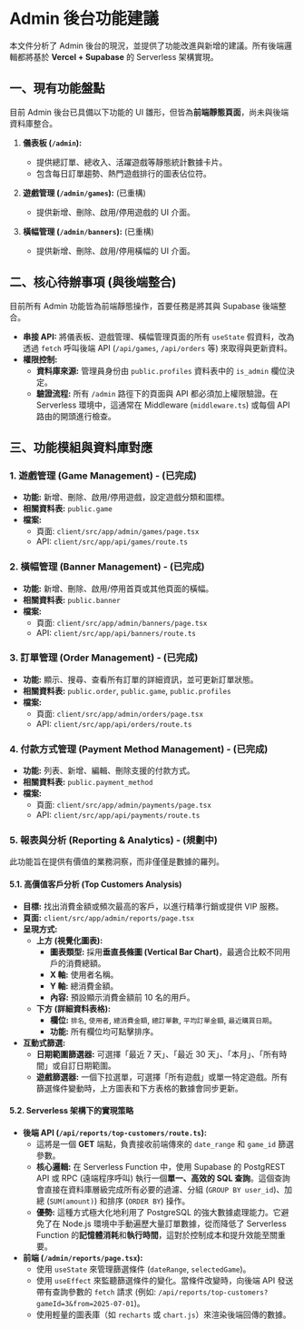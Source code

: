 # Admin 後台功能建議

本文件分析了 Admin 後台的現況，並提供了功能改進與新增的建議。所有後端邏輯都將基於 **Vercel + Supabase** 的 Serverless 架構實現。

## 一、現有功能盤點

目前 Admin 後台已具備以下功能的 UI 雛形，但皆為**前端靜態頁面**，尚未與後端資料庫整合。

1.  **儀表板 (`/admin`):**
    *   提供總訂單、總收入、活躍遊戲等靜態統計數據卡片。
    *   包含每日訂單趨勢、熱門遊戲排行的圖表佔位符。

2.  **遊戲管理 (`/admin/games`):** (已重構)
    *   提供新增、刪除、啟用/停用遊戲的 UI 介面。

3.  **橫幅管理 (`/admin/banners`):** (已重構)
    *   提供新增、刪除、啟用/停用橫幅的 UI 介面。

## 二、核心待辦事項 (與後端整合)

目前所有 Admin 功能皆為前端靜態操作，首要任務是將其與 Supabase 後端整合。

*   **串接 API:** 將儀表板、遊戲管理、橫幅管理頁面的所有 `useState` 假資料，改為透過 `fetch` 呼叫後端 API (`/api/games`, `/api/orders` 等) 來取得與更新資料。
*   **權限控制:**
    *   **資料庫來源:** 管理員身份由 `public.profiles` 資料表中的 `is_admin` 欄位決定。
    *   **驗證流程:** 所有 `/admin` 路徑下的頁面與 API 都必須加上權限驗證。在 Serverless 環境中，這通常在 Middleware (`middleware.ts`) 或每個 API 路由的開頭進行檢查。

## 三、功能模組與資料庫對應

### 1. 遊戲管理 (Game Management) - (已完成)
*   **功能:** 新增、刪除、啟用/停用遊戲，設定遊戲分類和圖標。
*   **相關資料表:** `public.game`
*   **檔案:**
    *   頁面: `client/src/app/admin/games/page.tsx`
    *   API: `client/src/app/api/games/route.ts`

### 2. 橫幅管理 (Banner Management) - (已完成)
*   **功能:** 新增、刪除、啟用/停用首頁或其他頁面的橫幅。
*   **相關資料表:** `public.banner`
*   **檔案:**
    *   頁面: `client/src/app/admin/banners/page.tsx`
    *   API: `client/src/app/api/banners/route.ts`

### 3. 訂單管理 (Order Management) - (已完成)
*   **功能:** 顯示、搜尋、查看所有訂單的詳細資訊，並可更新訂單狀態。
*   **相關資料表:** `public.order`, `public.game`, `public.profiles`
*   **檔案:**
    *   頁面: `client/src/app/admin/orders/page.tsx`
    *   API: `client/src/app/api/orders/route.ts`

### 4. 付款方式管理 (Payment Method Management) - (已完成)
*   **功能:** 列表、新增、編輯、刪除支援的付款方式。
*   **相關資料表:** `public.payment_method`
*   **檔案:**
    *   頁面: `client/src/app/admin/payments/page.tsx`
    *   API: `client/src/app/api/payments/route.ts`

### 5. 報表與分析 (Reporting & Analytics) - (規劃中)

此功能旨在提供有價值的業務洞察，而非僅僅是數據的羅列。

#### 5.1. 高價值客戶分析 (Top Customers Analysis)

*   **目標:** 找出消費金額或頻次最高的客戶，以進行精準行銷或提供 VIP 服務。
*   **頁面:** `client/src/app/admin/reports/page.tsx`
*   **呈現方式:**
    *   **上方 (視覺化圖表):**
        *   **圖表類型:** 採用**垂直長條圖 (Vertical Bar Chart)**，最適合比較不同用戶的消費總額。
        *   **X 軸:** 使用者名稱。
        *   **Y 軸:** 總消費金額。
        *   **內容:** 預設顯示消費金額前 10 名的用戶。
    *   **下方 (詳細資料表格):**
        *   **欄位:** `排名`, `使用者`, `總消費金額`, `總訂單數`, `平均訂單金額`, `最近購買日期`。
        *   **功能:** 所有欄位均可點擊排序。
*   **互動式篩選:**
    *   **日期範圍篩選器:** 可選擇「最近 7 天」、「最近 30 天」、「本月」、「所有時間」或自訂日期範圍。
    *   **遊戲篩選器:** 一個下拉選單，可選擇「所有遊戲」或單一特定遊戲。所有篩選條件變動時，上方圖表和下方表格的數據會同步更新。

#### 5.2. Serverless 架構下的實現策略

*   **後端 API (`/api/reports/top-customers/route.ts`):**
    *   這將是一個 **GET** 端點，負責接收前端傳來的 `date_range` 和 `game_id` 篩選參數。
    *   **核心邏輯:** 在 Serverless Function 中，使用 Supabase 的 PostgREST API 或 RPC (遠端程序呼叫) 執行一個**單一、高效的 SQL 查詢**。這個查詢會直接在資料庫層級完成所有必要的過濾、分組 (`GROUP BY user_id`)、加總 (`SUM(amount)`) 和排序 (`ORDER BY`) 操作。
    *   **優勢:** 這種方式極大化地利用了 PostgreSQL 的強大數據處理能力。它避免了在 Node.js 環境中手動遍歷大量訂單數據，從而降低了 Serverless Function 的**記憶體消耗**和**執行時間**，這對於控制成本和提升效能至關重要。
*   **前端 (`/admin/reports/page.tsx`):**
    *   使用 `useState` 來管理篩選條件 (`dateRange`, `selectedGame`)。
    *   使用 `useEffect` 來監聽篩選條件的變化。當條件改變時，向後端 API 發送帶有查詢參數的 `fetch` 請求 (例如: `/api/reports/top-customers?gameId=3&from=2025-07-01`)。
    *   使用輕量的圖表庫（如 `recharts` 或 `chart.js`）來渲染後端回傳的數據。